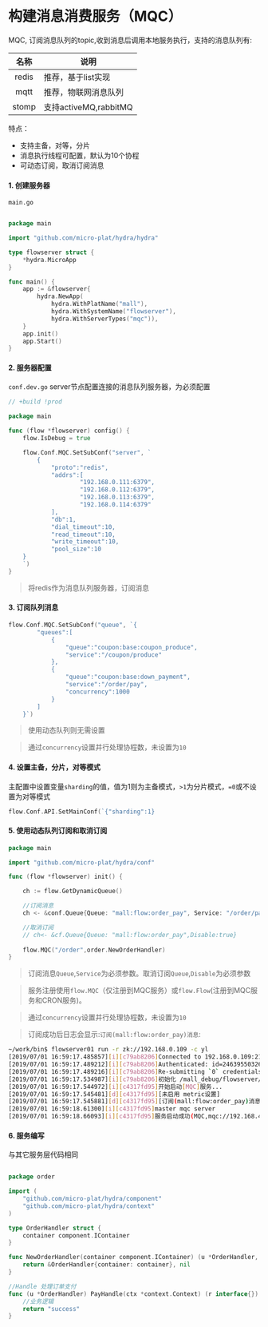 # 构建消息消费服务（MQC）

MQC, 订阅消息队列的topic,收到消息后调用本地服务执行，支持的消息队列有:

| 名称  | 说明                  |
| :---: | --------------------- |
| redis | 推荐，基于list实现    |
| mqtt  | 推荐，物联网消息队列  |
| stomp | 支持activeMQ,rabbitMQ |

特点：
* 支持主备，对等，分片
* 消息执行线程可配置，默认为10个协程
* 可动态订阅，取消订阅消息

#### 1. 创建服务器

`main.go`

```go

package main

import "github.com/micro-plat/hydra/hydra"

type flowserver struct {
	*hydra.MicroApp
}

func main() {
	app := &flowserver{
		hydra.NewApp(
			hydra.WithPlatName("mall"),
			hydra.WithSystemName("flowserver"),
			hydra.WithServerTypes("mqc")),
	}
	app.init()
	app.Start()
}
```

#### 2. 服务器配置

`conf.dev.go` server节点配置连接的消息队列服务器，为必须配置
```go
// +build !prod

package main

func (flow *flowserver) config() {
	flow.IsDebug = true

	flow.Conf.MQC.SetSubConf("server", `
		{
			"proto":"redis",
			"addrs":[
					"192.168.0.111:6379",
					"192.168.0.112:6379",
					"192.168.0.113:6379",
					"192.168.0.114:6379"
			],
			"db":1,
			"dial_timeout":10,
			"read_timeout":10,
			"write_timeout":10,
			"pool_size":10
	}
	`)
}

```
> 将redis作为消息队列服务器，订阅消息



#### 3. 订阅队列消息

```go
flow.Conf.MQC.SetSubConf("queue", `{
	    "queues":[
	        {
	            "queue":"coupon:base:coupon_produce",
	            "service":"/coupon/produce"
			},
			{
	            "queue":"coupon:base:down_payment",
                "service":"/order/pay",
                "concurrency":1000
			}
	    ]
	}`)

```
> 使用动态队列则无需设置

> 通过`concurrency`设置并行处理协程数，未设置为`10`

#### 4. 设置主备，分片，对等模式

主配置中设置变量`sharding`的值，值为1则为主备模式，`>1`为分片模式，`=0`或不设置为对等模式

```go
flow.Conf.API.SetMainConf(`{"sharding":1}
```



#### 5. 使用动态队列订阅和取消订阅

```go
package main

import "github.com/micro-plat/hydra/conf"

func (flow *flowserver) init() {

	ch := flow.GetDynamicQueue()

	//订阅消息
	ch <- &conf.Queue{Queue: "mall:flow:order_pay", Service: "/order/pay"}

	//取消订阅
    // ch<- &cf.Queue{Queue: "mall:flow:order_pay",Disable:true}
    
    flow.MQC("/order",order.NewOrderHandler)
}
```



> 订阅消息`Queue`,`Service`为必须参数。取消订阅`Queue`,`Disable`为必须参数

> 服务注册使用`flow.MQC`（仅注册到MQC服务）或`flow.Flow`(注册到MQC服务和CRON服务)。

> 通过`concurrency`设置并行处理协程数，未设置为`10`

> 订阅成功后日志会显示:`订阅(mall:flow:order_pay)消息`:

```sh
~/work/bin$ flowserver01 run -r zk://192.168.0.109 -c yl
[2019/07/01 16:59:17.485857][i][c79ab8206]Connected to 192.168.0.109:2181
[2019/07/01 16:59:17.489212][i][c79ab8206]Authenticated: id=246395503264334087, timeout=4000
[2019/07/01 16:59:17.489216][i][c79ab8206]Re-submitting `0` credentials after reconnect
[2019/07/01 16:59:17.534987][i][c79ab8206]初始化 /mall_debug/flowserver/mqc/yl
[2019/07/01 16:59:17.544972][i][c4317fd95]开始启动[MQC]服务...
[2019/07/01 16:59:17.545481][d][c4317fd95][未启用 metric设置]
[2019/07/01 16:59:17.545881][d][c4317fd95][订阅(mall:flow:order_pay)消息]
[2019/07/01 16:59:18.61300][i][c4317fd95]master mqc server
[2019/07/01 16:59:18.66093][i][c4317fd95]服务启动成功(MQC,mqc://192.168.4.121,0)

```


#### 6. 服务编写
与其它服务层代码相同
```go

package order

import (
	"github.com/micro-plat/hydra/component"
	"github.com/micro-plat/hydra/context"
)

type OrderHandler struct {
	container component.IContainer
}

func NewOrderHandler(container component.IContainer) (u *OrderHandler, err error) {
	return &OrderHandler{container: container}, nil
}

//Handle 处理订单支付
func (u *OrderHandler) PayHandle(ctx *context.Context) (r interface{}) {
    //业务逻辑
	return "success"
}


```